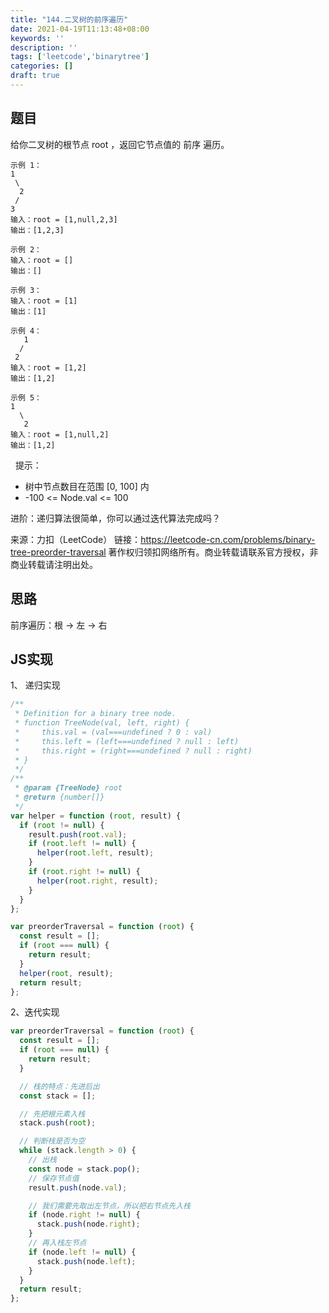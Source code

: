 ```yaml
---
title: "144.二叉树的前序遍历"
date: 2021-04-19T11:13:48+08:00
keywords: ''
description: ''
tags: ['leetcode','binarytree']
categories: []
draft: true
---
```


## 题目

给你二叉树的根节点 root ，返回它节点值的 前序 遍历。

```
示例 1：
1
 \
  2
 /
3 
输入：root = [1,null,2,3]
输出：[1,2,3]

示例 2：
输入：root = []
输出：[]

示例 3：
输入：root = [1]
输出：[1]

示例 4：
   1
  /
 2 
输入：root = [1,2]
输出：[1,2]

示例 5：
1 
  \
   2
输入：root = [1,null,2]
输出：[1,2]
```
 
提示：

- 树中节点数目在范围 [0, 100] 内
- -100 <= Node.val <= 100
 

进阶：递归算法很简单，你可以通过迭代算法完成吗？

来源：力扣（LeetCode）
链接：https://leetcode-cn.com/problems/binary-tree-preorder-traversal
著作权归领扣网络所有。商业转载请联系官方授权，非商业转载请注明出处。

## 思路 

前序遍历：根 -> 左 -> 右

## JS实现

1、 递归实现

```javascript
/**
 * Definition for a binary tree node.
 * function TreeNode(val, left, right) {
 *     this.val = (val===undefined ? 0 : val)
 *     this.left = (left===undefined ? null : left)
 *     this.right = (right===undefined ? null : right)
 * }
 */
/**
 * @param {TreeNode} root
 * @return {number[]}
 */
var helper = function (root, result) {
  if (root != null) {
    result.push(root.val);
    if (root.left != null) {
      helper(root.left, result);
    }
    if (root.right != null) {
      helper(root.right, result);
    }
  }
};

var preorderTraversal = function (root) {
  const result = [];
  if (root === null) {
    return result;
  }
  helper(root, result);
  return result;
};
```

2、迭代实现

```javascript
var preorderTraversal = function (root) {
  const result = [];
  if (root === null) {
    return result;
  }

  // 栈的特点：先进后出
  const stack = [];

  // 先把根元素入栈
  stack.push(root);

  // 判断栈是否为空
  while (stack.length > 0) {
    // 出栈
    const node = stack.pop();
    // 保存节点值
    result.push(node.val);

    // 我们需要先取出左节点，所以把右节点先入栈
    if (node.right != null) {
      stack.push(node.right);
    }
    // 再入栈左节点
    if (node.left != null) {
      stack.push(node.left);
    }
  }
  return result;
};
```
